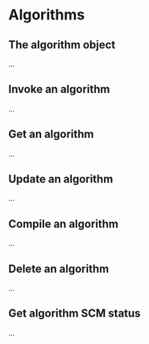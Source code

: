 # Algorithms

## The algorithm object

...

## Invoke an algorithm

...

## Get an algorithm

...

## Update an algorithm

...

## Compile an algorithm

...

## Delete an algorithm

...

## Get algorithm SCM status

...
